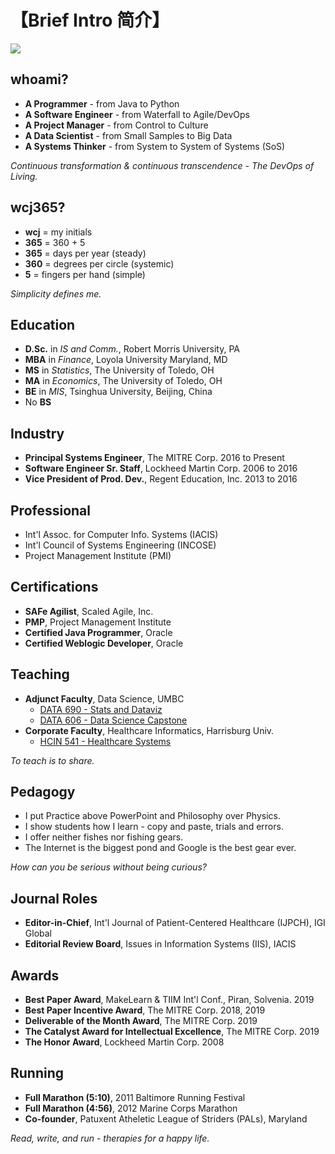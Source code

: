# 【Brief Intro 简介】

![](jaywang200.png)

## whoami? 

* **A Programmer** - from Java to Python
* **A Software Engineer** - from Waterfall to Agile/DevOps
* **A Project Manager** - from Control to Culture
* **A Data Scientist** - from Small Samples to Big Data
* **A Systems Thinker** - from System to System of Systems (SoS)

*Continuous transformation & continuous transcendence - The DevOps of Living.*

## wcj365?

* **wcj** = my initials
* **365** = 360 + 5
* **365** = days per year (steady)
* **360** = degrees per circle (systemic)
* **5** = fingers per hand (simple)

*Simplicity defines me.*

## Education

* **D.Sc.** in *IS and Comm.*, Robert Morris University, PA
* **MBA** in *Finance*, Loyola University Maryland, MD
* **MS** in *Statistics*, The University of Toledo, OH
* **MA** in *Economics*, The University of Toledo, OH
* **BE** in *MIS*, Tsinghua University, Beijing, China
* No **BS**

## Industry

* **Principal Systems Engineer**, The MITRE Corp. 2016 to Present
* **Software Engineer Sr. Staff**, Lockheed Martin Corp. 2006 to 2016
* **Vice President of Prod. Dev.**, Regent Education, Inc. 2013 to 2016

## Professional

* Int'l Assoc. for Computer Info. Systems (IACIS)
* Int'l Council of Systems Engineering (INCOSE)
* Project Management Institute (PMI)

## Certifications

* **SAFe Agilist**, Scaled Agile, Inc.
* **PMP**, Project Management Institute 
* **Certified Java Programmer**, Oracle 
* **Certified Weblogic Developer**, Oracle

## Teaching

* **Adjunct Faculty**, Data Science, UMBC 
    * [DATA 690 - Stats and Dataviz](https://github.com/wcj365/python-stats-dataviz)
    * [DATA 606 - Data Science Capstone](https://sites.google.com/umbc.edu/data606)
* **Corporate Faculty**, Healthcare Informatics, Harrisburg Univ.
    * [HCIN 541 - Healthcare Systems](https://github.com/wcj365/healthcare)

*To teach is to share.*

## Pedagogy

- I put Practice above PowerPoint and Philosophy over Physics. 
- I show students how I learn - copy and paste, trials and errors.
- I offer neither fishes nor fishing gears. 
- The Internet is the biggest pond and Google is the best gear ever. 

*How can you be serious without being curious?*

## Journal Roles

* **Editor-in-Chief**, Int'l Journal of Patient-Centered Healthcare (IJPCH), IGI Global 
* **Editorial Review Board**, Issues in Information Systems (IIS), IACIS

## Awards

* **Best Paper Award**, MakeLearn & TIIM Int'l Conf., Piran, Solvenia. 2019 
* **Best Paper Incentive Award**, The MITRE Corp. 2018, 2019
* **Deliverable of the Month Award**, The MITRE Corp. 2019
* **The Catalyst Award for Intellectual Excellence**, The MITRE Corp. 2019
* **The Honor Award**, Lockheed Martin Corp. 2008

## Running

- **Full Marathon (5:10)**, 2011 Baltimore Running Festival
- **Full Marathon (4:56)**, 2012 Marine Corps Marathon
- **Co-founder**, Patuxent Atheletic League of Striders (PALs), Maryland

*Read, write, and run - therapies for a happy life.*